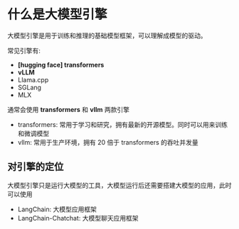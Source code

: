 # 什么是大模型引擎

大模型引擎是用于训练和推理的基础模型框架，可以理解成模型的驱动。

常见引擎有:

- **[hugging face] transformers**
- **vLLM**
- Llama.cpp
- SGLang
- MLX

通常会使用 **transformers** 和 **vllm** 两款引擎

- transformers: 常用于学习和研究，拥有最新的开源模型。同时可以用来训练和微调模型
- vllm: 常用于生产环境，拥有 20 倍于 transformers 的吞吐并发量

## 对引擎的定位

大模型引擎只是运行大模型的工具，大模型运行后还需要搭建大模型的应用，此时可以使用

- LangChain: 大模型应用框架
- LangChain-Chatchat: 大模型聊天应用框架